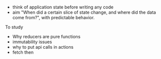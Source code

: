
- think of application state before writing any code
- aim  "When did a certain slice of state change, and where did the data come from?", with predictable behavior.

To study
- Why reducers are pure functions
- immutability issues
- why to put api calls in actions
- fetch then


